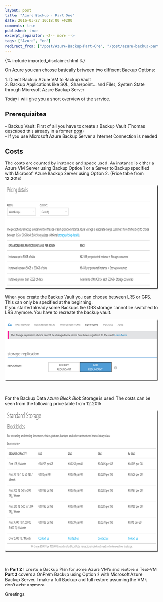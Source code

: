 ```yaml
---
layout: post
title: "Azure Backup - Part One"
date: 2016-03-27 10:18:00 +0200
comments: true
published: true
excerpt_separator: <!-- more -->
tags: ["Azure", "en"]
redirect_from: ["/post/Azure-Backup-Part-One", "/post/azure-backup-part-one"]
---
```

<!-- more -->
{% include imported_disclaimer.html %}
<p>On Azure you can choose basically between two different Backup Options:</p> <p>1. Direct Backup Azure VM to Backup Vault<br>2. Backup Applications like SQL, Sharepoint… and Files, System State through Microsoft Azure Backup Server</p> <p>Today I will give you a short overview of the service.<a href="https://manage.windowsazure.com/@leonhardfeichterdatef.onmicrosoft.com#">  <p></a> <h2>Prerequisites</h2> <p>- Backup Vault: First of all you have to create a Backup Vault (Thomas described this already in a former <a href="/post/Azure-Backup.aspx">post</a>)<br>- If you use Microsoft Azure Backup Server a Internet Connection is needed</p> <h2>Costs</h2> <p>The costs are counted by instance and space used. An instance is either a Azure VM Server using Backup Option 1 or a Server to Backup specified with Microsoft Azure Backup Server using Option 2. (Price table from 12.2015)</p> <p><a href="/assets/image_701.png"><img title="image" style="border-left-width: 0px; border-right-width: 0px; background-image: none; border-bottom-width: 0px; padding-top: 0px; padding-left: 0px; display: inline; padding-right: 0px; border-top-width: 0px" border="0" alt="image" src="/assets/image_thumb_699.png" width="918" height="343"></a></p> <p>When you create the Backup Vault you can choose between LRS or GRS. This can only be specified at the beginning.<br>If you started already some Backups the GRS storage cannot be switched to LRS anymore. You have to recreate the backup vault. </p> <p><a href="/assets/image_702.png"><img title="image" style="border-left-width: 0px; border-right-width: 0px; background-image: none; border-bottom-width: 0px; padding-top: 0px; padding-left: 0px; display: inline; padding-right: 0px; border-top-width: 0px" border="0" alt="image" src="/assets/image_thumb_700.png" width="521" height="204"></a></p> <p>&nbsp;</p> <p>For the Backup Data <em>Azure</em> <em>Block Blob </em>Storage is used. The costs can be seen from the following price table from 12.2015</p> <p><a href="/assets/image_703.png"><img title="image" style="border-left-width: 0px; border-right-width: 0px; background-image: none; border-bottom-width: 0px; padding-top: 0px; padding-left: 0px; display: inline; padding-right: 0px; border-top-width: 0px" border="0" alt="image" src="/assets/image_thumb_701.png" width="822" height="468"></a></p> <p>&nbsp;</p> <p>In <strong>Part 2</strong> I create a Backup Plan for some Azure VM’s and restore a Test-VM<br><strong>Part 3</strong> covers a OnPrem Backup using Option 2 with Microsoft Azure Backup Server. I make a full Backup and full restore assuming the VM’s don’t exist anymore.</p> <p>Greetings</p>
